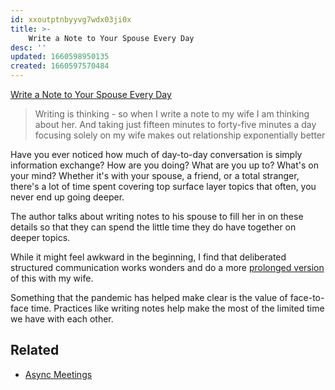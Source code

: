 ```yaml
---
id: xxoutptnbyyvg7wdx03ji0x
title: >-
    Write a Note to Your Spouse Every Day
desc: ''
updated: 1660598950135
created: 1660597570484
---
```


[Write a Note to Your Spouse Every Day](https://jdnoc.com/note/)

> Writing is thinking - so when I write a note to my wife I am thinking about her. And taking just fifteen minutes to forty-five minutes a day focusing solely on my wife makes out relationship exponentially better

Have you ever noticed how much of day-to-day conversation is simply information exchange? How are you doing? What are you up to? What's on your mind?  Whether it's with your spouse, a friend, or a total stranger, there's a lot of time spent covering top surface layer topics that often, you never end up going deeper. 

The author talks about writing notes to his spouse to fill her in on these details so that they can spend the little time they do have together on deeper topics. 

While it might feel awkward in the beginning, I find that deliberated structured communication works wonders and do a more [prolonged version](https://kevinslin.com/notes/l3kncdnvvu3nkijwpyjn7vm) of this with my wife. 

Something that the pandemic has helped make clear is the value of face-to-face time. Practices like writing notes help make the most of the limited time we have with each other. 

## Related
<!-- [[Async Meetings|dendron://dendron.handbook/handbook.sop.async-meetings]] -->
- [Async Meetings](https://handbook.dendron.so/notes/9bacfb70-5777-4fc4-b069-f902f42762b9)